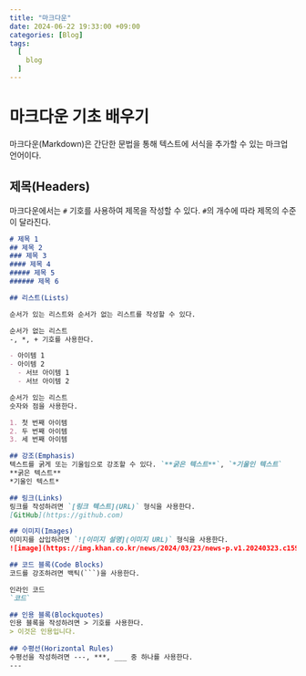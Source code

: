 ```yaml
---
title: "마크다운"
date: 2024-06-22 19:33:00 +09:00
categories: [Blog]
tags:
  [
    blog
  ]
---
```


# 마크다운 기초 배우기

마크다운(Markdown)은 간단한 문법을 통해 텍스트에 서식을 추가할 수 있는 마크업 언어이다.


## 제목(Headers)

마크다운에서는 `#` 기호를 사용하여 제목을 작성할 수 있다. `#`의 개수에 따라 제목의 수준이 달라진다.

```markdown
# 제목 1
## 제목 2
### 제목 3
#### 제목 4
##### 제목 5
###### 제목 6

## 리스트(Lists)

순서가 있는 리스트와 순서가 없는 리스트를 작성할 수 있다.

순서가 없는 리스트
-, *, + 기호를 사용한다.

- 아이템 1
- 아이템 2
  - 서브 아이템 1
  - 서브 아이템 2

순서가 있는 리스트
숫자와 점을 사용한다.

1. 첫 번째 아이템
2. 두 번째 아이템
3. 세 번째 아이템

## 강조(Emphasis)
텍스트를 굵게 또는 기울임으로 강조할 수 있다. `**굵은 텍스트**`, `*기울인 텍스트`
**굵은 텍스트**
*기울인 텍스트*

## 링크(Links)
링크를 작성하려면 `[링크 텍스트](URL)` 형식을 사용한다.
[GitHub](https://github.com)

## 이미지(Images)
이미지를 삽입하려면 `![이미지 설명](이미지 URL)` 형식을 사용한다.
![image](https://img.khan.co.kr/news/2024/03/23/news-p.v1.20240323.c159a4cab6f64473adf462d873e01e43_P1.jpg)

## 코드 블록(Code Blocks)
코드를 강조하려면 백틱(```)을 사용한다.

인라인 코드
`코드`

## 인용 블록(Blockquotes)
인용 블록을 작성하려면 > 기호를 사용한다.
> 이것은 인용입니다.
 
## 수평선(Horizontal Rules)
수평선을 작성하려면 ---, ***, ___ 중 하나를 사용한다.
---



